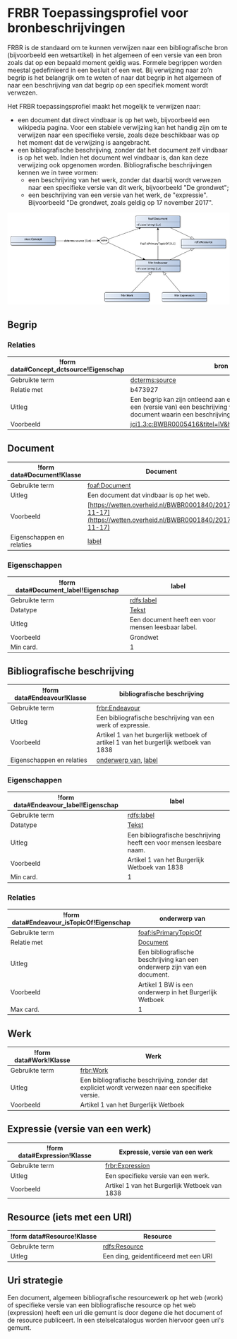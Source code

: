 # FRBR Toepassingsprofiel voor bronbeschrijvingen


FRBR is de standaard om te kunnen verwijzen naar een bibliografische bron (bijvoorbeeld een wetsartikel) in het algemeen of een versie van een bron zoals dat op een bepaald moment geldig was. Formele begrippen worden meestal gedefinieerd in een besluit of een wet. Bij verwijzing naar zo’n begrip is het belangrijk om te weten of naar dat begrip in het algemeen of naar een beschrijving van dat begrip op een specifiek moment wordt verwezen.

Het FRBR toepassingsprofiel maakt het mogelijk te verwijzen naar:
* een document dat direct vindbaar is op het web, bijvoorbeeld een wikipedia pagina. Voor een stabiele verwijzing kan het handig zijn om te verwijzen naar een specifieke versie, zoals deze beschikbaar was op het moment dat de verwijzing is aangebracht.
* een bibliografische beschrijving, zonder dat het document zelf vindbaar is op het web. Indien het document wel vindbaar is, dan kan deze verwijzing ook opgenomen worden. Bibliografische beschrijvingen kennen we in twee vormen:
  * een beschrijving van het werk, zonder dat daarbij wordt verwezen naar een specifieke versie van dit werk, bijvoorbeeld "De grondwet";
  * een beschrijving van een versie van het werk, de "expressie". Bijvoorbeeld "De grondwet, zoals geldig op 17 november 2017".


![](frbr-ap-sc.png)

## Begrip

### Relaties

|!form data#Concept_dctsource!Eigenschap|bron op het web
|----------|------
|Gebruikte term|[dcterms:source](http://purl.org/dc/terms/source)
|Relatie met|b473927
|Uitleg|Een begrip kan zijn ontleend aan een op het web vindbare bron. Dit kan een (versie van) een beschrijving van een specifiek begrip of een document waarin een beschrijving van het begrip is te vinden.
|Voorbeeld|<jci1.3:c:BWBR0005416&titel=IV&hoofdstuk=XV&paragraaf=3&artikel=222>


## Document

|!form data#Document!Klasse|Document
|----------|------
|Gebruikte term|[foaf:Document](http://xmlns.com/foaf/0.1/Document)
|Uitleg|Een document dat vindbaar is op het web.
|Voorbeeld|[https://wetten.overheid.nl/BWBR0001840/2017-11-17](https://wetten.overheid.nl/BWBR0001840/2017-11-17)
|Eigenschappen en relaties|[label](#Document_label)


### Eigenschappen

|!form data#Document_label!Eigenschap|label
|----------|------
|Gebruikte term|[rdfs:label](http://www.w3.org/2000/01/rdf-schema#label)
|Datatype|[Tekst](http://www.w3.org/2001/XMLSchema#string)
|Uitleg|Een document heeft een voor mensen leesbaar label.
|Voorbeeld|Grondwet
|Min card.|1


## Bibliografische beschrijving

|!form data#Endeavour!Klasse|bibliografische beschrijving
|----------|------
|Gebruikte term|[frbr:Endeavour](http://purl.org/vocab/frbr/core#Endeavour)
|Uitleg|Een bibliografische beschrijving van een werk of expressie.
|Voorbeeld|Artikel 1 van het burgerlijk wetboek of artikel 1 van het burgerlijk wetboek van 1838
|Eigenschappen en relaties|[onderwerp van](#Endeavour_isTopicOf), [label](#Endeavour_label)


### Eigenschappen

|!form data#Endeavour_label!Eigenschap|label
|----------|------
|Gebruikte term|[rdfs:label](http://www.w3.org/2000/01/rdf-schema#label)
|Datatype|[Tekst](http://www.w3.org/2001/XMLSchema#string)
|Uitleg|Een bibliografische beschrijving heeft een voor mensen leesbare naam.
|Voorbeeld|Artikel 1 van het Burgerlijk Wetboek van 1838
|Min card.|1


### Relaties

|!form data#Endeavour_isTopicOf!Eigenschap|onderwerp van
|----------|------
|Gebruikte term|[foaf:isPrimaryTopicOf](http://xmlns.com/foaf/0.1/isPrimaryTopicOf)
|Relatie met|[Document](#Document)
|Uitleg|Een bibliografische beschrijving kan een onderwerp zijn van een document.
|Voorbeeld|Artikel 1 BW is een onderwerp in het Burgerlijk Wetboek
|Max card.|1


## Werk

|!form data#Work!Klasse|Werk
|----------|------
|Gebruikte term|[frbr:Work](http://purl.org/vocab/frbr/core#Work)
|Uitleg|Een bibliografische beschrijving, zonder dat expliciet wordt verwezen naar een specifieke versie.
|Voorbeeld|Artikel 1 van het Burgerlijk Wetboek


## Expressie (versie van een werk)

|!form data#Expression!Klasse|Expressie, versie van een werk
|----------|------
|Gebruikte term|[frbr:Expression](http://purl.org/vocab/frbr/core#Expression)
|Uitleg|Een specifieke versie van een werk.
|Voorbeeld|Artikel 1 van het Burgerlijk Wetboek van 1838


## Resource (iets met een URI)

|!form data#Resource!Klasse|Resource
|----------|------
|Gebruikte term|[rdfs:Resource](http://www.w3.org/2000/01/rdf-schema#Resource)
|Uitleg|Een ding, geidentificeerd met een URI


## Uri strategie


Een document, algemeen bibliografische resourcewerk op het web (work) of specifieke versie van een bibliografische resource op het web (expression) heeft een uri die gemunt is door degene die het document of de resource publiceert. In een stelselcatalogus worden hiervoor geen uri's gemunt.


